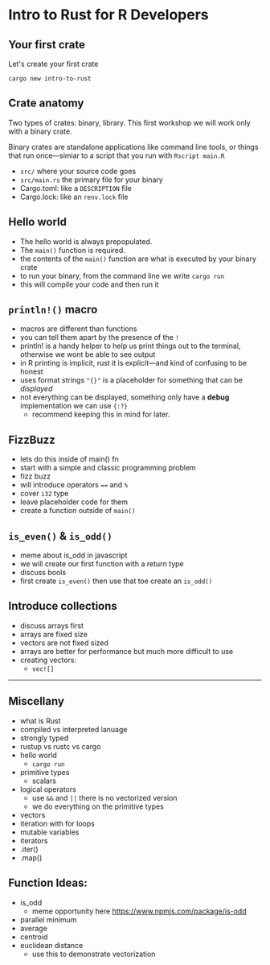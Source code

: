 # Intro to Rust for R Developers


## Your first crate

Let's create your first crate
```shell
cargo new intro-to-rust
```

## Crate anatomy

Two types of crates: binary, library. This first workshop we will work only with a binary crate.

Binary crates are standalone applications like command line tools, or things that run once—simiar to a script that you run with `Rscript main.R`

- `src/` where your source code goes
- `src/main.rs` the primary file for your binary
- Cargo.toml: like a `DESCRIPTION` file
- Cargo.lock: like an `renv.lock` file

## Hello world

- The hello world is always prepopulated.
- The `main()` function is required.
- the contents of the `main()` function are what is executed by your binary crate
- to run your binary, from the command line we write `cargo run`
- this will compile your code and then run it

## `println!()` macro

- macros are different than functions
- you can tell them apart by the presence of the `!`
- println! is a handy helper to help us print things out to the terminal, otherwise we wont be able to see output
- in R printing is implicit, rust it is explicit—and kind of confusing to be honest
- uses format strings `"{}"` is a placeholder for something that can be _displayed_
- not everything can be displayed, something only have a **debug** implementation we can use `{:?}`
  - recommend keeping this in mind for later.

## FizzBuzz

- lets do this inside of main() fn
- start with a simple and classic programming problem
- fizz buzz
- will introduce operators `==` and `%`
- cover `i32` type
- leave placeholder code for them
- create a function outside of `main()`

## `is_even()` & `is_odd()`

- meme about is_odd in javascript
- we will create our first function with a return type
- discuss bools
- first create `is_even()` then use that toe create an `is_odd()`

## Introduce collections

- discuss arrays first
- arrays are fixed size
- vectors are not fixed sized
- arrays are better for performance but much more difficult to use
- creating vectors:
  - `vec![]`


----------

## Miscellany

- what is Rust
- compiled vs interpreted lanuage
- strongly typed
- rustup vs rustc vs cargo
- hello world
  - `cargo run`
- primitive types
  - scalars
- logical operators
  - use `&&` and `||` there is no vectorized version
  - we do everything on the primitive types
- vectors
- iteration with for loops
- mutable variables
- iterators
- .iter()
- .map()

## Function Ideas:

- is_odd
  - meme opportunity here https://www.npmjs.com/package/is-odd
- parallel minimum
- average
- centroid
- euclidean distance
  - use this to demonstrate vectorization
